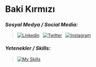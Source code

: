 # **Baki Kırmızı**

<!--
**BakiKIRMIZI/BakiKIRMIZI** is a ✨ _special_ ✨ repository because its `README.md` (this file) appears on your GitHub profile.

Here are some ideas to get you started:

- 🔭 I’m currently working on ...
- 🌱 I’m currently learning ...
- 👯 I’m looking to collaborate on ...
- 🤔 I’m looking for help with ...
- 💬 Ask me about ...
- 📫 How to reach me: ...
- 😄 Pronouns: ...
- ⚡ Fun fact: ...
-->
### _Sosyal Medya / Social Media:_
> [![Linkedin](https://skillicons.dev/icons?i=linkedin&theme=dark)](https://www.linkedin.com/in/fairytaler/) &nbsp; [![Twitter](https://skillicons.dev/icons?i=twitter&theme=dark)](https://twitter.com/bakikirmizi) &nbsp; [![Instagram](https://skillicons.dev/icons?i=instagram&theme=dark)](https://www.instagram.com/baki.krmz)

### _Yetenekler / Skills:_
> [![My Skills](https://skillicons.dev/icons?i=c,cpp,cs,py,cmake,qt,opencv&theme=dark&perline=4)](https://skillicons.dev)


